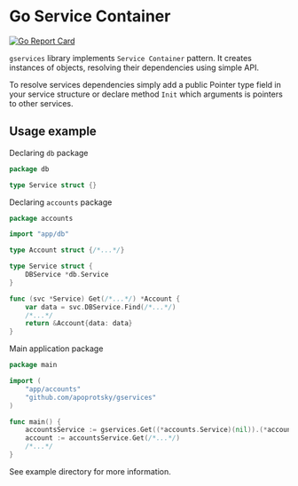 # Go Service Container

[![Go Report Card](https://goreportcard.com/badge/github.com/apoprotsky/gservices)](https://goreportcard.com/report/github.com/apoprotsky/gservices)

`gservices` library implements `Service Container` pattern.
It creates instances of objects, resolving their dependencies using simple API.

To resolve services dependencies simply add a public Pointer type field in your service structure or
declare method `Init` which arguments is pointers to other services.

## Usage example

Declaring `db` package

```go
package db

type Service struct {}
```

Declaring `accounts` package

```go
package accounts

import "app/db"

type Account struct {/*...*/}

type Service struct {
    DBService *db.Service
}

func (svc *Service) Get(/*...*/) *Account {
    var data = svc.DBService.Find(/*...*/)
    /*...*/
    return &Account{data: data}
}
```

Main application package

```go
package main

import (
    "app/accounts"
    "github.com/apoprotsky/gservices"
)

func main() {
    accountsService := gservices.Get((*accounts.Service)(nil)).(*accounts.Service)
    account := accountsService.Get(/*...*/)
    /*...*/
}
```

See example directory for more information.

